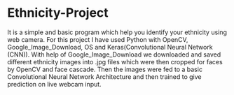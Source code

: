 # Ethnicity-Project
It is a simple and basic program which help you identify your ethnicity using web camera. For this project I have used Python with OpenCV, Google_Image_Download, OS and Keras(Convolutional Neural Network (CNN)). With help of Google_Image_Download we downloaded and saved different ethnicity images into .jpg files which were then cropped for faces by OpenCV and face cascade. Then the images were fed to a basic Convolutional Neural Network Architecture and then trained to give prediction on live webcam input.
